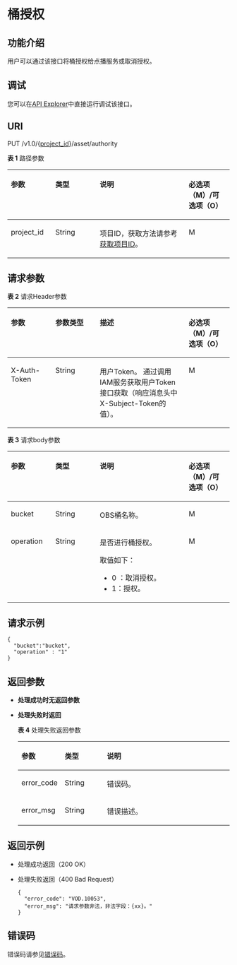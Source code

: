 # 桶授权<a name="vod_04_0199"></a>

## 功能介绍<a name="zh-cn_topic_0128109921_zh-cn_topic_0127940849_section114814192538"></a>

用户可以通过该接口将桶授权给点播服务或取消授权。

## 调试<a name="section138020193910"></a>

您可以在[API Explorer](https://apiexplorer.developer.huaweicloud.com/apiexplorer/doc?product=VOD&api=bucketAuthorized)中直接运行调试该接口。

## URI<a name="zh-cn_topic_0128109921_zh-cn_topic_0127940849_section5241024145313"></a>

PUT /v1.0/\{[project\_id](获取项目ID.md)\}/asset/authority

**表 1**  路径参数

<a name="table206891438212"></a>
<table><thead align="left"><tr id="vod_04_0196_row58691013184917"><th class="cellrowborder" valign="top" width="20%" id="mcps1.2.5.1.1"><p id="vod_04_0196_p18869171324920"><a name="vod_04_0196_p18869171324920"></a><a name="vod_04_0196_p18869171324920"></a>参数</p>
</th>
<th class="cellrowborder" valign="top" width="20%" id="mcps1.2.5.1.2"><p id="vod_04_0196_p1386920134497"><a name="vod_04_0196_p1386920134497"></a><a name="vod_04_0196_p1386920134497"></a>类型</p>
</th>
<th class="cellrowborder" valign="top" width="40%" id="mcps1.2.5.1.3"><p id="vod_04_0196_p1386931394910"><a name="vod_04_0196_p1386931394910"></a><a name="vod_04_0196_p1386931394910"></a>说明</p>
</th>
<th class="cellrowborder" valign="top" width="20%" id="mcps1.2.5.1.4"><p id="vod_04_0196_p10869213144912"><a name="vod_04_0196_p10869213144912"></a><a name="vod_04_0196_p10869213144912"></a>必选项（M）/可选项（O）</p>
</th>
</tr>
</thead>
<tbody><tr id="vod_04_0196_row1586931374911"><td class="cellrowborder" valign="top" width="20%" headers="mcps1.2.5.1.1 "><p id="vod_04_0196_p14253192105011"><a name="vod_04_0196_p14253192105011"></a><a name="vod_04_0196_p14253192105011"></a>project_id</p>
</td>
<td class="cellrowborder" valign="top" width="20%" headers="mcps1.2.5.1.2 "><p id="vod_04_0196_p62548235018"><a name="vod_04_0196_p62548235018"></a><a name="vod_04_0196_p62548235018"></a>String</p>
</td>
<td class="cellrowborder" valign="top" width="40%" headers="mcps1.2.5.1.3 "><p id="vod_04_0196_p0254323500"><a name="vod_04_0196_p0254323500"></a><a name="vod_04_0196_p0254323500"></a>项目ID，获取方法请参考<a href="https://support.huaweicloud.com/usermanual-vod/vod_01_0058.html" target="_blank" rel="noopener noreferrer">获取项目ID</a>。</p>
</td>
<td class="cellrowborder" valign="top" width="20%" headers="mcps1.2.5.1.4 "><p id="vod_04_0196_p9936171618529"><a name="vod_04_0196_p9936171618529"></a><a name="vod_04_0196_p9936171618529"></a>M</p>
</td>
</tr>
</tbody>
</table>

## 请求参数<a name="zh-cn_topic_0128109921_zh-cn_topic_0127940849_section7297229175319"></a>

**表 2**  请求Header参数

<a name="HeaderParameter"></a>
<table><thead align="left"><tr id="vod_04_0196_row1359311223199"><th class="cellrowborder" valign="top" width="20%" id="mcps1.2.5.1.1"><p id="vod_04_0196_p959302213191"><a name="vod_04_0196_p959302213191"></a><a name="vod_04_0196_p959302213191"></a>参数</p>
</th>
<th class="cellrowborder" valign="top" width="20%" id="mcps1.2.5.1.2"><p id="vod_04_0196_p6594132291914"><a name="vod_04_0196_p6594132291914"></a><a name="vod_04_0196_p6594132291914"></a>参数类型</p>
</th>
<th class="cellrowborder" valign="top" width="40%" id="mcps1.2.5.1.3"><p id="vod_04_0196_p1659492213198"><a name="vod_04_0196_p1659492213198"></a><a name="vod_04_0196_p1659492213198"></a>描述</p>
</th>
<th class="cellrowborder" valign="top" width="20%" id="mcps1.2.5.1.4"><p id="vod_04_0196_p971659181911"><a name="vod_04_0196_p971659181911"></a><a name="vod_04_0196_p971659181911"></a>必选项（M）/可选项（O）</p>
</th>
</tr>
</thead>
<tbody><tr id="vod_04_0196_row5593132218192"><td class="cellrowborder" valign="top" width="20%" headers="mcps1.2.5.1.1 "><p id="vod_04_0196_p959417226199"><a name="vod_04_0196_p959417226199"></a><a name="vod_04_0196_p959417226199"></a>X-Auth-Token</p>
</td>
<td class="cellrowborder" valign="top" width="20%" headers="mcps1.2.5.1.2 "><p id="vod_04_0196_p5594132231911"><a name="vod_04_0196_p5594132231911"></a><a name="vod_04_0196_p5594132231911"></a>String</p>
</td>
<td class="cellrowborder" valign="top" width="40%" headers="mcps1.2.5.1.3 "><p id="vod_04_0196_p1159416229196"><a name="vod_04_0196_p1159416229196"></a><a name="vod_04_0196_p1159416229196"></a>用户Token。 通过调用IAM服务获取用户Token接口获取（响应消息头中X-Subject-Token的值）。</p>
</td>
<td class="cellrowborder" valign="top" width="20%" headers="mcps1.2.5.1.4 "><p id="vod_04_0196_p147114598193"><a name="vod_04_0196_p147114598193"></a><a name="vod_04_0196_p147114598193"></a>M</p>
</td>
</tr>
</tbody>
</table>

**表 3**  请求body参数

<a name="zh-cn_topic_0128109921_zh-cn_topic_0127940849_table26393722"></a>
<table><thead align="left"><tr id="zh-cn_topic_0128109921_zh-cn_topic_0127940849_row12697152"><th class="cellrowborder" valign="top" width="20%" id="mcps1.2.5.1.1"><p id="zh-cn_topic_0128109921_zh-cn_topic_0127940849_p21836431"><a name="zh-cn_topic_0128109921_zh-cn_topic_0127940849_p21836431"></a><a name="zh-cn_topic_0128109921_zh-cn_topic_0127940849_p21836431"></a>参数</p>
</th>
<th class="cellrowborder" valign="top" width="20%" id="mcps1.2.5.1.2"><p id="zh-cn_topic_0128109921_zh-cn_topic_0127940849_p23920519"><a name="zh-cn_topic_0128109921_zh-cn_topic_0127940849_p23920519"></a><a name="zh-cn_topic_0128109921_zh-cn_topic_0127940849_p23920519"></a>类型</p>
</th>
<th class="cellrowborder" valign="top" width="40%" id="mcps1.2.5.1.3"><p id="zh-cn_topic_0128109921_zh-cn_topic_0127940849_p58513871"><a name="zh-cn_topic_0128109921_zh-cn_topic_0127940849_p58513871"></a><a name="zh-cn_topic_0128109921_zh-cn_topic_0127940849_p58513871"></a>说明</p>
</th>
<th class="cellrowborder" valign="top" width="20%" id="mcps1.2.5.1.4"><p id="p104940175239"><a name="p104940175239"></a><a name="p104940175239"></a>必选项（M）/可选项（O）</p>
</th>
</tr>
</thead>
<tbody><tr id="zh-cn_topic_0128109921_zh-cn_topic_0127940849_row13309728"><td class="cellrowborder" valign="top" width="20%" headers="mcps1.2.5.1.1 "><p id="zh-cn_topic_0128109921_zh-cn_topic_0127940849_p4346180"><a name="zh-cn_topic_0128109921_zh-cn_topic_0127940849_p4346180"></a><a name="zh-cn_topic_0128109921_zh-cn_topic_0127940849_p4346180"></a>bucket</p>
</td>
<td class="cellrowborder" valign="top" width="20%" headers="mcps1.2.5.1.2 "><p id="zh-cn_topic_0128109921_zh-cn_topic_0127940849_p16496329"><a name="zh-cn_topic_0128109921_zh-cn_topic_0127940849_p16496329"></a><a name="zh-cn_topic_0128109921_zh-cn_topic_0127940849_p16496329"></a>String</p>
</td>
<td class="cellrowborder" valign="top" width="40%" headers="mcps1.2.5.1.3 "><p id="p590019384281"><a name="p590019384281"></a><a name="p590019384281"></a>OBS桶名称。</p>
</td>
<td class="cellrowborder" valign="top" width="20%" headers="mcps1.2.5.1.4 "><p id="zh-cn_topic_0128109921_zh-cn_topic_0127940849_p51875669"><a name="zh-cn_topic_0128109921_zh-cn_topic_0127940849_p51875669"></a><a name="zh-cn_topic_0128109921_zh-cn_topic_0127940849_p51875669"></a>M</p>
</td>
</tr>
<tr id="row1725115219289"><td class="cellrowborder" valign="top" width="20%" headers="mcps1.2.5.1.1 "><p id="p22525282818"><a name="p22525282818"></a><a name="p22525282818"></a>operation</p>
</td>
<td class="cellrowborder" valign="top" width="20%" headers="mcps1.2.5.1.2 "><p id="p5251528288"><a name="p5251528288"></a><a name="p5251528288"></a>String</p>
</td>
<td class="cellrowborder" valign="top" width="40%" headers="mcps1.2.5.1.3 "><p id="p199135193011"><a name="p199135193011"></a><a name="p199135193011"></a>是否进行桶授权。</p>
<p id="p671418353415"><a name="p671418353415"></a><a name="p671418353415"></a>取值如下：</p>
<a name="zh-cn_topic_0128109922_zh-cn_topic_0127940850_ul553855772914"></a><a name="zh-cn_topic_0128109922_zh-cn_topic_0127940850_ul553855772914"></a><ul id="zh-cn_topic_0128109922_zh-cn_topic_0127940850_ul553855772914"><li>0 ：取消授权。</li><li>1：授权。</li></ul>
</td>
<td class="cellrowborder" valign="top" width="20%" headers="mcps1.2.5.1.4 "><p id="p125145213283"><a name="p125145213283"></a><a name="p125145213283"></a>M</p>
</td>
</tr>
</tbody>
</table>

## 请求示例<a name="zh-cn_topic_0128109921_zh-cn_topic_0127940849_section1249493515311"></a>

```
{
  "bucket":"bucket",
  "operation" : "1"
}
```

## 返回参数<a name="zh-cn_topic_0128109921_zh-cn_topic_0127940849_section162761640105314"></a>

-   **处理成功时无返回参数**
-   **处理失败时返回**

    **表 4**  处理失败返回参数

    <a name="zh-cn_topic_0128109921_zh-cn_topic_0127940849_table3041091"></a>
    <table><thead align="left"><tr id="zh-cn_topic_0128109921_zh-cn_topic_0127940849_row54976006"><th class="cellrowborder" valign="top" width="20%" id="mcps1.2.4.1.1"><p id="zh-cn_topic_0128109921_zh-cn_topic_0127940849_p23871500"><a name="zh-cn_topic_0128109921_zh-cn_topic_0127940849_p23871500"></a><a name="zh-cn_topic_0128109921_zh-cn_topic_0127940849_p23871500"></a>参数</p>
    </th>
    <th class="cellrowborder" valign="top" width="20%" id="mcps1.2.4.1.2"><p id="zh-cn_topic_0128109921_zh-cn_topic_0127940849_p55932620"><a name="zh-cn_topic_0128109921_zh-cn_topic_0127940849_p55932620"></a><a name="zh-cn_topic_0128109921_zh-cn_topic_0127940849_p55932620"></a>类型</p>
    </th>
    <th class="cellrowborder" valign="top" width="60%" id="mcps1.2.4.1.3"><p id="zh-cn_topic_0128109921_zh-cn_topic_0127940849_p54543318"><a name="zh-cn_topic_0128109921_zh-cn_topic_0127940849_p54543318"></a><a name="zh-cn_topic_0128109921_zh-cn_topic_0127940849_p54543318"></a>说明</p>
    </th>
    </tr>
    </thead>
    <tbody><tr id="zh-cn_topic_0128109921_zh-cn_topic_0127940849_row66384370"><td class="cellrowborder" valign="top" width="20%" headers="mcps1.2.4.1.1 "><p id="zh-cn_topic_0128109921_zh-cn_topic_0127940849_p8424883"><a name="zh-cn_topic_0128109921_zh-cn_topic_0127940849_p8424883"></a><a name="zh-cn_topic_0128109921_zh-cn_topic_0127940849_p8424883"></a>error_code</p>
    </td>
    <td class="cellrowborder" valign="top" width="20%" headers="mcps1.2.4.1.2 "><p id="zh-cn_topic_0128109921_zh-cn_topic_0127940849_p45062713"><a name="zh-cn_topic_0128109921_zh-cn_topic_0127940849_p45062713"></a><a name="zh-cn_topic_0128109921_zh-cn_topic_0127940849_p45062713"></a>String</p>
    </td>
    <td class="cellrowborder" valign="top" width="60%" headers="mcps1.2.4.1.3 "><p id="zh-cn_topic_0128109921_zh-cn_topic_0127940849_p11326888"><a name="zh-cn_topic_0128109921_zh-cn_topic_0127940849_p11326888"></a><a name="zh-cn_topic_0128109921_zh-cn_topic_0127940849_p11326888"></a>错误码。</p>
    </td>
    </tr>
    <tr id="zh-cn_topic_0128109921_zh-cn_topic_0127940849_row41734120"><td class="cellrowborder" valign="top" width="20%" headers="mcps1.2.4.1.1 "><p id="zh-cn_topic_0128109921_zh-cn_topic_0127940849_p25020536"><a name="zh-cn_topic_0128109921_zh-cn_topic_0127940849_p25020536"></a><a name="zh-cn_topic_0128109921_zh-cn_topic_0127940849_p25020536"></a>error_msg</p>
    </td>
    <td class="cellrowborder" valign="top" width="20%" headers="mcps1.2.4.1.2 "><p id="zh-cn_topic_0128109921_zh-cn_topic_0127940849_p11459362"><a name="zh-cn_topic_0128109921_zh-cn_topic_0127940849_p11459362"></a><a name="zh-cn_topic_0128109921_zh-cn_topic_0127940849_p11459362"></a>String</p>
    </td>
    <td class="cellrowborder" valign="top" width="60%" headers="mcps1.2.4.1.3 "><p id="zh-cn_topic_0128109921_zh-cn_topic_0127940849_p13397545"><a name="zh-cn_topic_0128109921_zh-cn_topic_0127940849_p13397545"></a><a name="zh-cn_topic_0128109921_zh-cn_topic_0127940849_p13397545"></a>错误描述。</p>
    </td>
    </tr>
    </tbody>
    </table>


## 返回示例<a name="zh-cn_topic_0128109921_zh-cn_topic_0127940849_section1164111461532"></a>

-   处理成功返回（200 OK）
-   处理失败返回（400 Bad Request）

    ```
    {
      "error_code": "VOD.10053",
      "error_msg": "请求参数非法，非法字段：{xx}。"
    }
    ```


## 错误码<a name="section569214377267"></a>

错误码请参见[错误码](错误码.md)。

